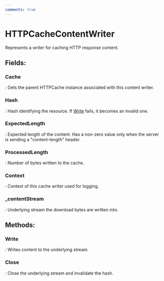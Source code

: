 ```yaml
---
comments: true
---
```

# HTTPCacheContentWriter

Represents a writer for caching HTTP response content. 

## **Fields**:
### **Cache**
: Gets the parent HTTPCache instance associated with this content writer. 
### **Hash**
: Hash identifying the resource. If [Write](../Caching/HTTPCacheContentWriter.md#write) fails, it becomes an invalid one. 
### **ExpectedLength**
: Expected length of the content. Has a non-zero value only when the server is sending a "content-length" header. 
### **ProcessedLength**
: Number of bytes written to the cache. 
### **Context**
: Context of this cache writer used for logging. 
### **_contentStream**
: Underlying stream the download bytes are written into. 
## **Methods**:

### **Write**
: Writes content to the underlying stream.  

### **Close**
: Close the underlying stream and invalidate the hash. 